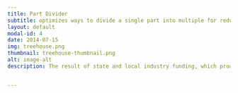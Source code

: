 ```yaml
---
title: Part Divider
subtitle: optimizes ways to divide a single part into multiple for reducing time and cost of high-value parts
layout: default
modal-id: 4
date: 2014-07-15
img: treehouse.png
thumbnail: treehouse-thumbnail.png
alt: image-alt
description: The result of state and local industry funding, which produced 6 peer-reviewed publications and proved to be better than human experts, has produced a complex search process which takes into account machining, inspection, fixturing times, etc. to create solutions to engineering problems that were overlooked in design.


---
```

